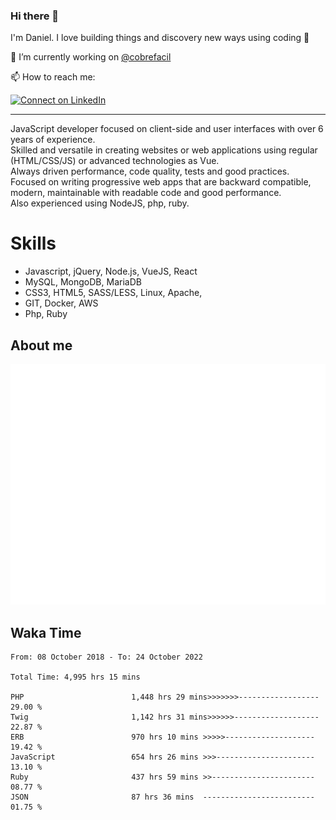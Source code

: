 ### Hi there 👋

I'm Daniel. I love building things and discovery new ways using coding :raised_hands: 

🔭 I’m currently working on [@cobrefacil](https://www.cobrefacil.com.br/)

📫 How to reach me:

[![Connect on LinkedIn](https://img.shields.io/badge/--linkedin?label=LinkedIn&logo=LinkedIn&style=social)](https://www.linkedin.com/in/daniel-cerverizzo/)

---

JavaScript developer focused on client-side and user interfaces with over 6 years of experience.  
Skilled and versatile in creating websites or web applications using regular (HTML/CSS/JS) or advanced technologies as Vue.  
Always driven performance, code quality, tests and good practices.  
 Focused on writing progressive web apps that are backward compatible, modern, maintainable with readable code and good performance.  
Also experienced using NodeJS, php, ruby. 


# Skills

 - Javascript, jQuery, Node.js, VueJS, React
 - MySQL, MongoDB, MariaDB    
 - CSS3, HTML5, SASS/LESS,  Linux, Apache,
 - GIT, Docker, AWS
 - Php, Ruby

## About me

![Metrics](/github-metrics.svg)

## Waka Time

<!--START_SECTION:waka-->

```text
From: 08 October 2018 - To: 24 October 2022

Total Time: 4,995 hrs 15 mins

PHP                        1,448 hrs 29 mins>>>>>>>------------------   29.00 %
Twig                       1,142 hrs 31 mins>>>>>>-------------------   22.87 %
ERB                        970 hrs 10 mins >>>>>--------------------   19.42 %
JavaScript                 654 hrs 26 mins >>>----------------------   13.10 %
Ruby                       437 hrs 59 mins >>-----------------------   08.77 %
JSON                       87 hrs 36 mins  -------------------------   01.75 %
```

<!--END_SECTION:waka-->

